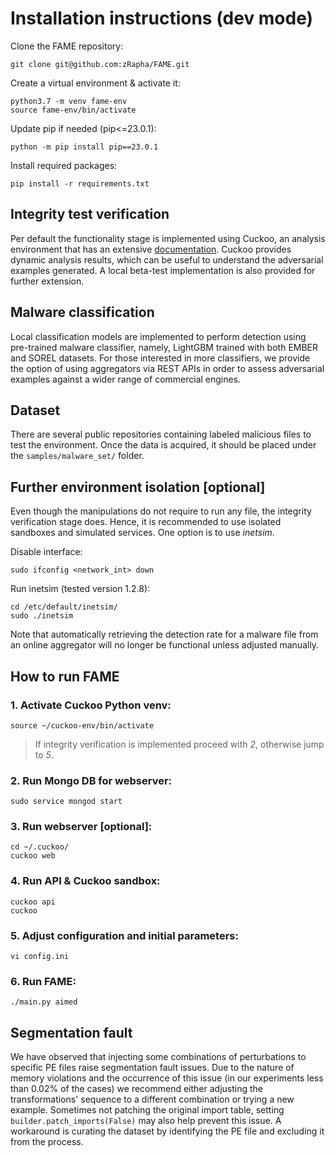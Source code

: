 # Installation instructions (dev mode)

Clone the FAME repository:
```
git clone git@github.com:zRapha/FAME.git
```
Create a virtual environment & activate it:
```
python3.7 -m venv fame-env
source fame-env/bin/activate
```
Update pip if needed (pip<=23.0.1):
```
python -m pip install pip==23.0.1
```

Install required packages:
```
pip install -r requirements.txt
```
## Integrity test verification  
Per default the functionality stage is implemented using Cuckoo, an analysis environment that has an extensive [documentation](https://cuckoo.readthedocs.io/en/latest/introduction/what/). Cuckoo provides dynamic analysis results, which can be useful to understand the adversarial examples generated. A local beta-test implementation is also provided for further extension.

## Malware classification   
Local classification models are implemented to perform detection using  pre-trained malware classifier, namely, LightGBM trained with both EMBER and SOREL datasets. For those interested in more classifiers, we provide the option of using aggregators via REST APIs in order to assess adversarial examples against a wider range of commercial engines.

## Dataset
There are several public repositories containing labeled malicious files to test the environment. Once the data is acquired, it should be placed under the `samples/malware_set/` folder.

## Further environment isolation [optional]
Even though the manipulations do not require to run any file, the integrity verification stage does. Hence, it is  recommended to use isolated sandboxes and simulated services. One option is to use _inetsim_.

Disable interface:
```
sudo ifconfig <network_int> down
```

Run inetsim (tested version 1.2.8):
```
cd /etc/default/inetsim/
sudo ./inetsim
```

Note that automatically retrieving the detection rate for a malware file from an online aggregator will no longer be functional unless adjusted manually.

## How to run FAME

### 1. Activate Cuckoo Python venv:
```
source ~/cuckoo-env/bin/activate
```

> If integrity verification is implemented proceed with _2_, otherwise jump to _5_. 

### 2. Run Mongo DB for webserver:
```
sudo service mongod start
```

### 3. Run webserver [optional]:
```
cd ~/.cuckoo/
cuckoo web
``` 

### 4. Run API & Cuckoo sandbox:
```
cuckoo api
cuckoo
```

### 5. Adjust configuration and initial parameters:
```
vi config.ini
```

### 6. Run FAME:
```
./main.py aimed
```

## Segmentation fault 
We have observed that injecting some combinations of perturbations to specific PE files raise segmentation fault 
issues. Due to the nature of memory violations and the occurrence of this issue (in our experiments less than 0.02% of 
the cases) we recommend either adjusting the transformations' sequence to a different combination or trying a new example. 
Sometimes not patching the original import table, setting `builder.patch_imports(False)` may also help prevent this issue. 
A workaround is curating the dataset by identifying the PE file and excluding it from the process.

